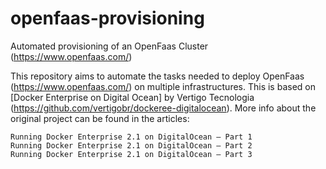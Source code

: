 # openfaas-provisioning
Automated provisioning of an OpenFaas Cluster (https://www.openfaas.com/)

This repository aims to automate the tasks needed to deploy OpenFaas (https://www.openfaas.com/) on multiple infrastructures. This is based on [Docker Enterprise on Digital Ocean] by Vertigo Tecnologia (https://github.com/vertigobr/dockeree-digitalocean). More info about the original project can be found in the articles:

    Running Docker Enterprise 2.1 on DigitalOcean — Part 1
    Running Docker Enterprise 2.1 on DigitalOcean — Part 2
    Running Docker Enterprise 2.1 on DigitalOcean — Part 3
